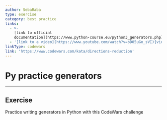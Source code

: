 ```yaml
---
author: SebaRaba
type: exercise
category: best practice
links:
  - >-
    [link to official
    documentation](https://www.python-course.eu/python3_generators.php){website}
  - '[link to a video](https://www.youtube.com/watch?v=bD05uGo_sVI){video}'
linkType: codewars
link: 'https://www.codewars.com/kata/directions-reduction'
---
```


# Py practice generators


---

## Exercise

Practice writing generators in Python with this CodeWars challenge
 

